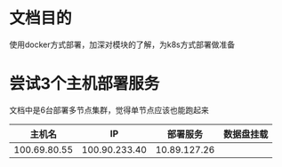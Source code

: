 # 文档目的
使用docker方式部署，加深对模块的了解，为k8s方式部署做准备

# 尝试3个主机部署服务
文档中是6台部署多节点集群，觉得单节点应该也能跑起来

|主机名|IP|部署服务|数据盘挂载|
| :----: | :----: | :----: | :----: |
|100.69.80.55|100.90.233.40|10.89.127.26|
